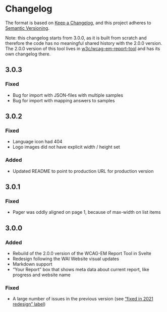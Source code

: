 # Changelog

The format is based on [Keep a Changelog](https://keepachangelog.com/en/1.0.0/),
and this project adheres to [Semantic Versioning](https://semver.org/spec/v2.0.0).

Note: this changelog starts from 3.0.0, as it is built from scratch and therefore the code has no meaningful shared history with the 2.0.0 version. The 2.0.0 version of this tool lives in [w3c/wcag-em-report-tool](https://github.com/w3c/wcag-em-report-tool/) and has its own changelog there.

## 3.0.3

### Fixed

* Bug for import with JSON-files with multiple samples
* Bug for import with mapping answers to samples

## 3.0.2

### Fixed

* Language icon had 404
* Logo images did not have explicit width / height set 

### Added

* Updated README to point to production URL for production version

## 3.0.1

### Fixed

* Pager was oddly aligned on page 1, because of max-width on list items

## 3.0.0

### Added

* Rebuild of the 2.0.0 version of the WCAG-EM Report Tool in Svelte
* Redesign following the WAI Website visual updates
* Markdown support
* “Your Report” box that shows meta data about current report, like progress and website name

### Fixed

* A large number of issues in the previous version (see [“fixed in 2021 redesign” label](https://github.com/w3c/wcag-em-report-tool/issues?q=is%3Aissue+is%3Aopen+label%3A%22fixed+in+2021+redesign%22))

